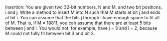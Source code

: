 Insertion: You are given two 32-bit numbers, N and M, and two bit positions, i and j. Write a method
to insert M into N such that M starts at bit j and ends at bit i. You can assume that the bits j through
i have enough space to fit all of M. That is, if M = 18811, you can assume that there are at least 5
bits between j and i. You would not, for example, have j = 3 and i = 2, because M could not fully
fit between bit 3 and bit 2. 

